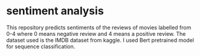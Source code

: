 # sentiment analysis

This repository predicts sentiments of the reviews of movies labelled from 0-4 where 0 means negative review and 4 means a positive review.
The dataset used is the IMDB dataset from kaggle. I used Bert pretrained model for sequence classification.